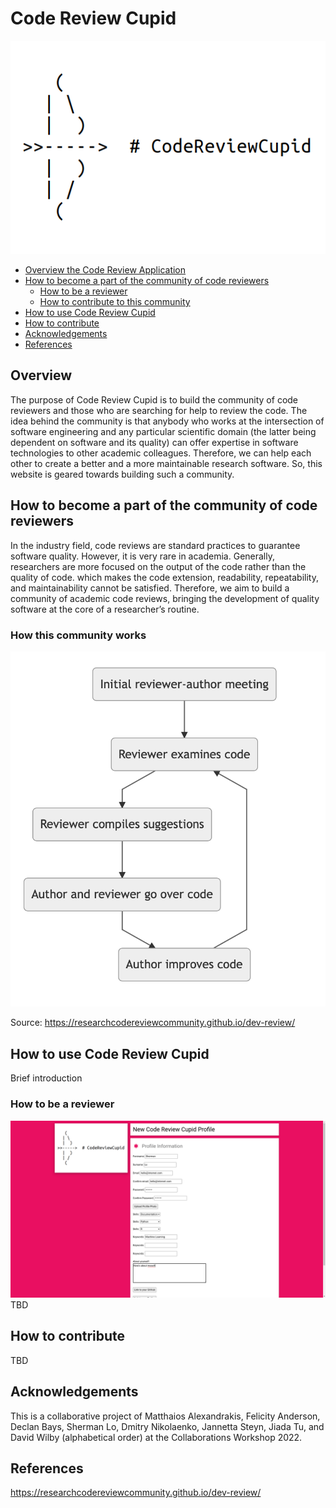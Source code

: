 # Code Review Cupid
![logo](https://github.com/code-review-cupid/code-review-cupid-admin/blob/main/picture/Logo.png)
<!-- TOC depthFrom:2 depthTo:6 withLinks:1 updateOnSave:1 orderedList:0 -->

- [Overview the Code Review Application](#overview)
- [How to become a part of the community of code reviewers](#community)
	- [How to be a reviewer](#reviewer)
	- [How to contribute to this community](#contribution)
- [How to use Code Review Cupid](#guide)
- [How to contribute](#contributing)
- [Acknowledgements](#acknowledgements)
- [References](#references)

<!-- /TOC -->

## Overview

The purpose of Code Review Cupid is to build the community of code reviewers and those who are searching for help to review the code. The idea behind the community is that anybody who works at the intersection of software engineering and any particular scientific domain (the latter being dependent on software and its quality) can offer expertise in software technologies to other academic colleagues. Therefore, we can help each other to create a better and a more maintainable research software. So, this website is geared towards building such a community. 

## How to become a part of the community of code reviewers

In the industry field, code reviews are standard practices to guarantee software quality. However, it is very rare in academia. Generally, researchers are more focused on the output of the code rather than the quality of code. which makes the code extension, readability, repeatability, and maintainability cannot be satisfied. Therefore, we aim to build a community of academic code reviews, bringing the development of quality software at the core of a researcher’s routine.

### How this community works

![workflow](https://github.com/code-review-cupid/code-review-cupid-admin/blob/main/picture/workFlow.png)

Source: https://researchcodereviewcommunity.github.io/dev-review/

## How to use Code Review Cupid

Brief introduction

### How to be a reviewer

![profile_page](https://github.com/code-review-cupid/code-review-cupid-admin/blob/main/picture/profile_page.png)
TBD

## How to contribute

TBD

## Acknowledgements

This is a collaborative project of Matthaios Alexandrakis, Felicity Anderson, Declan Bays, Sherman Lo, Dmitry Nikolaenko, Jannetta Steyn, Jiada Tu, and David Wilby (alphabetical order) at the Collaborations Workshop 2022.

## References

https://researchcodereviewcommunity.github.io/dev-review/

